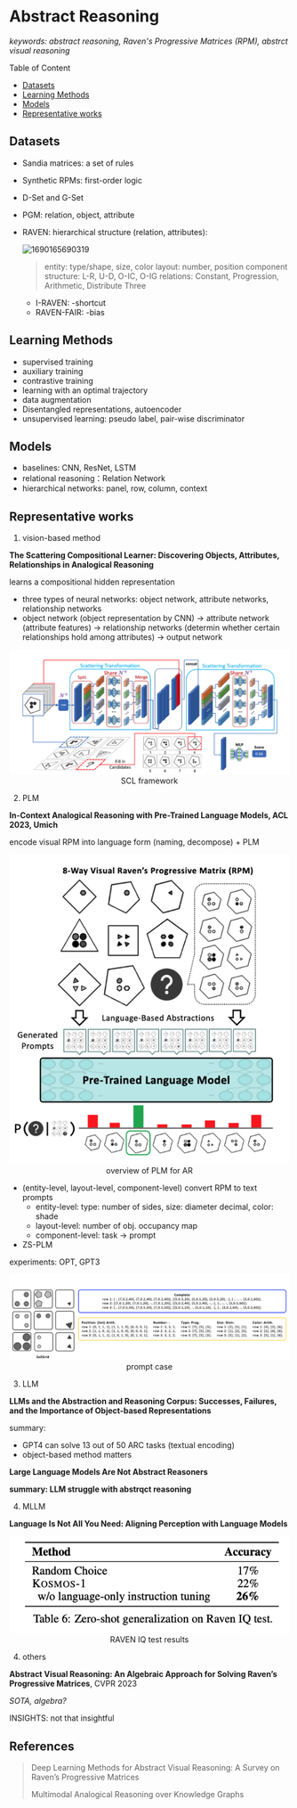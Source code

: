 # Abstract Reasoning

*keywords: abstract reasoning, Raven's Progressive Matrices (RPM), abstrct visual reasoning*

Table of Content

- [Datasets](#datasets)
- [Learning Methods](#learning-methods)
- [Models](#models)
- [Representative works](#representative-works)

## Datasets

* Sandia matrices: a set of rules
* Synthetic RPMs: first-order logic
* D-Set and G-Set
* PGM: relation, object, attribute
* RAVEN: hierarchical structure (relation, attributes):

  ![1690165690319](image/AR/1690165690319.png)

  > entity: type/shape, size, color
  > layout: number, position
  > component structure: L-R, U-D, O-IC, O-IG
  > relations: Constant, Progression, Arithmetic, Distribute Three
  >

  * I-RAVEN: -shortcut
  * RAVEN-FAIR: -bias

## Learning Methods

* supervised training
* auxiliary training
* contrastive training
* learning with an optimal trajectory
* data augmentation
* Disentangled representations, autoencoder
* unsupervised learning: pseudo label, pair-wise discriminator

## Models

* baselines: CNN, ResNet, LSTM
* relational reasoning：Relation Network
* hierarchical networks: panel, row, column, context

## Representative works

1. vision-based method

**The Scattering Compositional Learner: Discovering Objects, Attributes, Relationships in Analogical Reasoning**

learns a compositional hidden representation

* three types of neural networks: object network, attribute networks, relationship networks
* object network (object representation by CNN) -> attribute network (attribute features) -> relationship networks (determin whether certain relationships hold among attributes) -> output network

<center>
  <img
  src="images/SCL.png">
  <figcaption> SCL framework</figcaption>
</center>

<!-- ![SCL](images/SCL.png "SCL framework")
*framework of SCL* -->

2. PLM

**In-Context Analogical Reasoning with Pre-Trained Language Models, ACL 2023, Umich**

encode visual RPM into language form (naming, decompose) + PLM

<center>
  <img src="images/PLMR1.png">
  <figcaption>overview of PLM for AR</figcaption>
</center>

* (entity-level, layout-level, component-level) convert RPM to text prompts
  * entity-level: type: number of sides, size: diameter decimal, color: shade
  * layout-level: number of obj. occupancy map
  * component-level: task -> prompt
* ZS-PLM

experiments: OPT, GPT3

<center>
  <img src="images/PLMR2.png">
  <figcaption>prompt case</figcaption>
</center>

3. LLM

**LLMs and the Abstraction and Reasoning Corpus: Successes, Failures, and the Importance of Object-based Representations**

summary:

* GPT4 can solve 13 out of 50 ARC tasks (textual encoding)
* object-based method matters

**Large Language Models Are Not Abstract Reasoners**

**summary: LLM struggle with abstrqct reasoning**

4. MLLM

**Language Is Not All You Need: Aligning Perception with Language Models**

<center>
  <img src="images/kosmos1.png">
  <figcaption>RAVEN IQ test results</figcaption>
</center>

4. others

**Abstract Visual Reasoning: An Algebraic Approach for Solving Raven’s Progressive Matrices**, CVPR 2023

*SOTA, algebra?*

INSIGHTS: not that insightful

## References

> Deep Learning Methods for Abstract Visual Reasoning: A Survey on Raven’s Progressive Matrices
>
> Multimodal Analogical Reasoning over Knowledge Graphs
